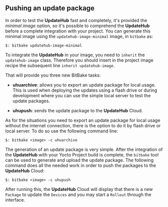 ## Pushing an update package

In order to test the **UpdateHub** fast and completely, it's provided the *minimal image* option, so it's possible to comprehend the **UpdateHub** before a complete integration with your project. You can generate this minimal image using the `updatehub-image-minimal` image, in `bitbake` as:

```
$: bitbake updatehub-image-minimal
```

To integrate the **UpdateHub** in your image, you need to `inherit` the `updatehub-image` class. Therefore you should insert in the project image recipe the subsequent line `inherit updatehub-image`.

That will provide you three new BitBake tasks:

* **uhuarchive**: allows you to export an update package for local usage. This is used when deploying the updates using a flash drive or during development where you can use the simple local server to test the update packages.

* **uhupush**: sends the update package to the **UpdateHub** Cloud.

As for the situations you need to export an update package for local usage without the internet connection, there is the option to do it by flash drive or local server. To do so use the following command line:

```
$: bitbake <image> -c uhuarchive
```

The generation of an update package is very simple. After the integration of the **UpdateHub** with your Yocto Project build is complete, the `bitbake` tool can be used to generate and upload the update package. The following command does all the needed work in order to push the packages to the **UpdateHub** Cloud:

```
$: bitbake <image> -c uhupush
```

After running this, the **UpdateHub** Cloud will display that there is a new `Package` to update the `Devices` and you may start a `Rollout` through the interface.
